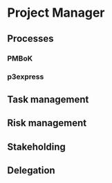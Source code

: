 # Project Manager

## Processes

### PMBoK

### p3express

## Task management

## Risk management

## Stakeholding

## Delegation

